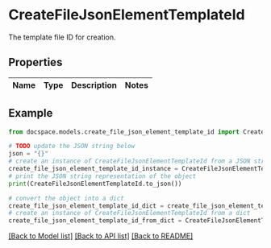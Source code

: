 # CreateFileJsonElementTemplateId

The template file ID for creation.

## Properties

Name | Type | Description | Notes
------------ | ------------- | ------------- | -------------

## Example

```python
from docspace.models.create_file_json_element_template_id import CreateFileJsonElementTemplateId

# TODO update the JSON string below
json = "{}"
# create an instance of CreateFileJsonElementTemplateId from a JSON string
create_file_json_element_template_id_instance = CreateFileJsonElementTemplateId.from_json(json)
# print the JSON string representation of the object
print(CreateFileJsonElementTemplateId.to_json())

# convert the object into a dict
create_file_json_element_template_id_dict = create_file_json_element_template_id_instance.to_dict()
# create an instance of CreateFileJsonElementTemplateId from a dict
create_file_json_element_template_id_from_dict = CreateFileJsonElementTemplateId.from_dict(create_file_json_element_template_id_dict)
```
[[Back to Model list]](../README.md#documentation-for-models) [[Back to API list]](../README.md#documentation-for-api-endpoints) [[Back to README]](../README.md)


